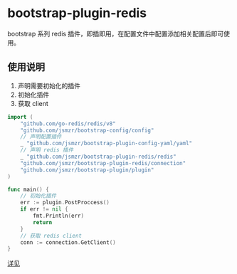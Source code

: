 # bootstrap-plugin-redis

bootstrap 系列 redis 插件，即插即用，在配置文件中配置添加相关配置后即可使用。

## 使用说明

1. 声明需要初始化的插件
2. 初始化插件
3. 获取 client

```go
import (
	"github.com/go-redis/redis/v8"
	"github.com/jsmzr/bootstrap-config/config"
    // 声明配置插件
    _ "github.com/jsmzr/bootstrap-plugin-config-yaml/yaml"
    // 声明 redis 插件
    _ "github.com/jsmzr/bootstrap-plugin-redis/redis"
    "github.com/jsmzr/bootstrap-plugin-redis/connection"
	"github.com/jsmzr/bootstrap-plugin/plugin"
)

func main() {
    // 初始化插件
    err := plugin.PostProccess()
	if err != nil {
		fmt.Println(err)
		return
	}
    // 获取 redis client
    conn := connection.GetClient()
}
```

[详见](https://github.com/jsmzr/bootstrap-plugin-example)